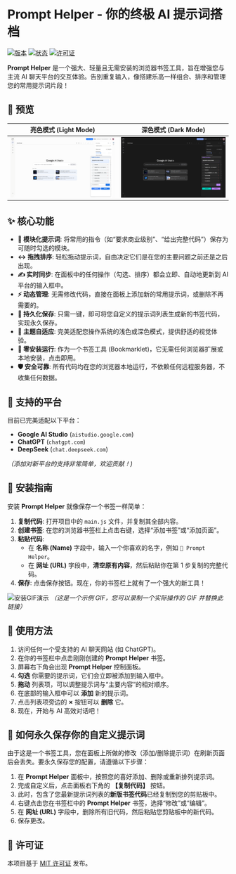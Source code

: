 # Prompt Helper - 你的终极 AI 提示词搭档

[![版本](https://img.shields.io/badge/version-1.2-blue.svg)](https://github.com/) [![状态](https://img.shields.io/badge/status-active-success.svg)](https://github.com/) [![许可证](https://img.shields.io/badge/license-MIT-green.svg)](LICENSE)

**Prompt Helper** 是一个强大、轻量且无需安装的浏览器书签工具，旨在增强您与主流 AI 聊天平台的交互体验。告别重复输入，像搭建乐高一样组合、排序和管理您的常用提示词片段！

## 📸 预览

|        亮色模式 (Light Mode)        |       深色模式 (Dark Mode)        |
|:-------------------------------:|:-----------------------------:|
| ![亮色模式](screenshots/light.png) | ![深色模式](screenshots/dark.png) |

## ✨ 核心功能

*   **🧩 模块化提示词**: 将常用的指令（如“要求商业级别”、“给出完整代码”）保存为可随时勾选的模块。
*   **↔️ 拖拽排序**: 轻松拖动提示词，自由决定它们是在您的主要问题之前还是之后出现。
*   **✍️ 实时同步**: 在面板中的任何操作（勾选、排序）都会立即、自动地更新到 AI 平台的输入框中。
*   **⚡️ 动态管理**: 无需修改代码，直接在面板上添加新的常用提示词，或删除不再需要的。
*   **💾 持久化保存**: 只需一键，即可将您自定义的提示词列表生成新的书签代码，实现永久保存。
*   **🎨 主题自适应**: 完美适配您操作系统的浅色或深色模式，提供舒适的视觉体验。
*   **🚀 零安装运行**: 作为一个书签工具 (Bookmarklet)，它无需任何浏览器扩展或本地安装，点击即用。
*   **🛡️ 安全可靠**: 所有代码均在您的浏览器本地运行，不依赖任何远程服务器，不收集任何数据。

## 🤖 支持的平台

目前已完美适配以下平台：

*   **Google AI Studio** (`aistudio.google.com`)
*   **ChatGPT** (`chatgpt.com`)
*   **DeepSeek** (`chat.deepseek.com`)

*（添加对新平台的支持非常简单，欢迎贡献！)*

## 🚀 安装指南

安装 **Prompt Helper** 就像保存一个书签一样简单：

1.  **复制代码**: 打开项目中的 `main.js` 文件，并复制其全部内容。
2.  **创建书签**: 在您的浏览器书签栏上点击右键，选择“添加书签”或“添加页面”。
3.  **粘贴代码**:
    *   在 **名称 (Name)** 字段中，输入一个你喜欢的名字，例如 `🚀 Prompt Helper`。
    *   在 **网址 (URL)** 字段中，**清空原有内容**，然后粘贴你在第 1 步复制的完整代码。
4.  **保存**: 点击保存按钮。现在，你的书签栏上就有了一个强大的新工具！

![安装GIF演示](https://user-images.githubusercontent.com/10924336/112423423-abcdef123456.gif)
*（这是一个示例 GIF，您可以录制一个实际操作的 GIF 并替换此链接）*

## 📖 使用方法

1.  访问任何一个受支持的 AI 聊天网站 (如 ChatGPT)。
2.  在你的书签栏中点击刚刚创建的 **Prompt Helper** 书签。
3.  屏幕右下角会出现 **Prompt Helper** 控制面板。
4.  **勾选** 你需要的提示词，它们会立即被添加到输入框中。
5.  **拖动** 列表项，可以调整提示词与“主要内容”的相对顺序。
6.  在底部的输入框中可以 **添加** 新的提示词。
7.  点击列表项旁边的 **&times;** 按钮可以 **删除** 它。
8.  现在，开始与 AI 高效对话吧！

## 💾 如何永久保存你的自定义提示词

由于这是一个书签工具，您在面板上所做的修改（添加/删除提示词）在刷新页面后会丢失。要永久保存您的配置，请遵循以下步骤：

1.  在 **Prompt Helper** 面板中，按照您的喜好添加、删除或重新排列提示词。
2.  完成自定义后，点击面板右下角的 **【复制代码】** 按钮。
3.  此时，包含了您最新提示词列表的**新版书签代码**已经复制到您的剪贴板中。
4.  右键点击您在书签栏中的 **Prompt Helper** 书签，选择“修改”或“编辑”。
5.  在 **网址 (URL)** 字段中，删除所有旧代码，然后粘贴您剪贴板中的新代码。
6.  保存更改。

## 📄 许可证

本项目基于 [MIT 许可证](LICENSE) 发布。